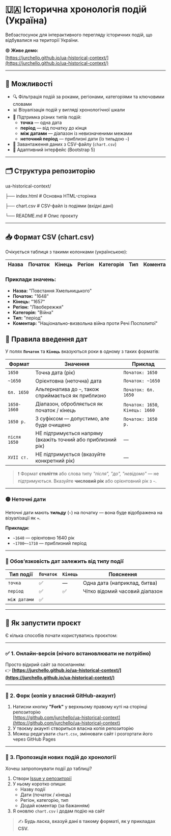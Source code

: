 # 🇺🇦 Історична хронологія подій (Україна)

Вебзастосунок для інтерактивного перегляду історичних подій, що відбувалися на території України.

🟢 **Живе демо:**  
[https://jurchello.github.io/ua-historical-context/](https://jurchello.github.io/ua-historical-context/)

---

## 🧩 Можливості

- 🔍 Фільтрація подій за роками, регіонами, категоріями та ключовими словами
- 📊 Візуалізація подій у вигляді хронологічної шкали
- 🧠 Підтримка різних типів подій:
    - **точка** — одна дата
    - **період** — від початку до кінця
    - **між датами** — діапазон із невизначеними межами
    - **неточний період** — приблизні дати (із тильдою `~`)
- 💾 Завантаження даних з CSV-файлу (`chart.csv`)
- 📱 Адаптивний інтерфейс (Bootstrap 5)

---

## 🗂 Структура репозиторію
ua-historical-context/

├── index.html # Основна HTML-сторінка

├── chart.csv # CSV-файл із подіями (вхідні дані)

└── README.md # Опис проєкту

---

## 📥 Формат CSV (chart.csv)

Очікується таблиця з такими колонками (українською):

| Назва | Початок | Кінець | Регіон | Категорія | Тип | Коментар |
|-------|---------|--------|--------|-----------|-----|----------|

### Приклади значень:

- **Назва:** "Повстання Хмельницького"
- **Початок:** "1648"
- **Кінець:** "1657"
- **Регіон:** "Лівобережжя"
- **Категорія:** "Війна"
- **Тип:** "період"
- **Коментар:** "Національно-визвольна війна проти Речі Посполитої"


## 📅 Правила введення дат

У полях **`Початок`** та **`Кінець`** вказуються роки в одному з таких форматів:

| Формат            | Значення                             | Приклад       |
|-------------------|---------------------------------------|---------------|
| `1650`            | Точна дата (рік)                     | `Початок: 1650` |
| `~1650`           | Орієнтовна (неточна) дата            | `Початок: ~1650` |
| `бл. 1650`        | Альтернатива до `~`, також сприймається як приблизно | `Початок: бл. 1650` |
| `1650-1660`       | Діапазон, обробляється як початок / кінець | `Початок: 1650`, `Кінець: 1660` |
| `1650 р.`         | З суфіксом — допустимо, але буде очищено | `Початок: 1650 р.` |
| `після 1650`      | НЕ підтримується напряму (вкажіть точний або приблизний рік) | — |
| `XVII ст.`        | НЕ підтримується (вказуйте конкретний рік) | — |

> ❗ Формат **століття** або слова типу _"після", "до", "невідомо"_ — не підтримуються. Вказуйте **числовий рік** або орієнтовний рік з `~`.

---

### 🟡 Неточні дати

Неточні дати мають **тильду** (`~`) на початку — вона буде відображена на візуалізації як `≈`.

**Приклади:**
- `~1640` — орієнтовно 1640 рік
- `~1700`–`~1710` — приблизний період

---

### 🔴 Обов’язковість дат залежить від типу події

| Тип події        | `Початок` | `Кінець` | Пояснення                               |
|------------------|-----------|----------|-----------------------------------------|
| `точка`          | ✅        | —        | Одна дата (наприклад, битва)            |
| `період`         | ✅        | ✅       | Чітко відомий часовий діапазон          |
| `між датами`     | ✅

---

## 🚀 Як запустити проєкт

Є кілька способів почати користуватись проєктом:

---

### ✅ 1. Онлайн-версія (нічого встановлювати не потрібно)

Просто відкрий сайт за посиланням:  
👉 **[https://jurchello.github.io/ua-historical-context/](https://jurchello.github.io/ua-historical-context/)**

---

### 🔁 2. Форк (копія у власний GitHub-акаунт)

1. Натисни кнопку **"Fork"** у верхньому правому куті на сторінці репозиторію  
   [https://github.com/jurchello/ua-historical-context](https://github.com/jurchello/ua-historical-context)
2. У твоєму акаунті створиться власна копія репозиторію
3. Можеш редагувати `chart.csv`, змінювати сайт і розгортати його через GitHub Pages

---

### 📩 3. Пропозиція нових подій до хронології

Хочеш запропонувати події до таблиці?

1. Створи [Issue у репозиторії](https://github.com/jurchello/ua-historical-context/issues/new)
2. У ньому коротко опиши:
    - Назву події
    - Дати (початок / кінець)
    - Регіон, категорію, тип
    - Додай коментар (за бажанням)
3. Я оновлю `chart.csv` і додам подію на сайт

> ✍️ **Будь ласка, вказуй дані в такому форматі, як у прикладах CSV.**  